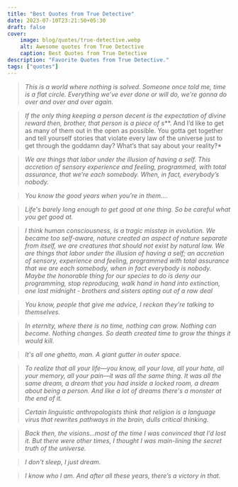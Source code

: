 ```yaml
---
title: "Best Quotes from True Detective"
date: 2023-07-10T23:21:50+05:30
draft: false
cover:
    image: blog/quotes/true-detective.webp
    alt: Awesome quotes from True Detective
    caption: Best Quotes from True Detective
description: "Favorite Quotes from True Detective."
tags: ["quotes"]
---
```


>*This is a world where nothing is solved. Someone once told me, time is a flat circle. Everything we’ve ever done or will do, we’re gonna do over and over and over again.*

>*If the only thing keeping a person decent is the expectation of divine reward then, brother, that person is a piece of s***. And I’d like to get as many of them out in the open as possible. You gotta get together and tell yourself stories that violate every law of the universe just to get through the goddamn day? What’s that say about your reality?*

>*We are things that labor under the illusion of having a self. This accretion of sensory experience and feeling, programmed, with total assurance, that we’re each somebody. When, in fact, everybody’s nobody.*

>*You know the good years when you're in them....*

>*Life's barely long enough to get good at one thing. So be careful what you get good at.*

>*I think human consciousness, is a tragic misstep in evolution. We became too self-aware, nature created an aspect of nature separate from itself, we are creatures that should not exist by natural law. We are things that labor under the illusion of having a self; an accretion of sensory, experience and feeling, programmed with total assurance that we are each somebody, when in fact everybody is nobody. Maybe the honorable thing for our species to do is deny our programming, stop reproducing, walk hand in hand into extinction, one last midnight - brothers and sisters opting out of a raw deal*

>*You know, people that give me advice, I reckon they're talking to themselves.*

>*In eternity, where there is no time, nothing can grow. Nothing can become. Nothing changes. So death created time to grow the things it would kill.*

>*It's all one ghetto, man. A giant gutter in outer space.*

>*To realize that all your life—you know, all your love, all your hate, all your memory, all your pain—it was all the same thing. It was all the same dream, a dream that you had inside a locked room, a dream about being a person. And like a lot of dreams there's a monster at the end of it.*

>*Certain linguistic anthropologists think that religion is a language virus that rewrites pathways in the brain, dulls critical thinking.*

>*Back then, the visions…most of the time I was convinced that I’d lost it. But there were other times, I thought I was main-lining the secret truth of the universe.*

>*I don't sleep, I just dream.*

>*I know who I am. And after all these years, there’s a victory in that.*
